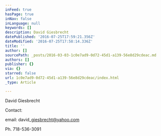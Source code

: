 ```yaml
---
inFeed: true
hasPage: true
inNav: false
inLanguage: null
keywords: []
description: David Giesbrecht
datePublished: '2016-07-25T17:59:21.356Z'
dateModified: '2016-07-25T17:58:14.336Z'
title: ''
author: []
sourcePath: _posts/2016-03-03-1c0e7ad9-0d72-45d1-a139-56e8d29cdeac.md
authors: []
publisher: {}
via: {}
starred: false
url: 1c0e7ad9-0d72-45d1-a139-56e8d29cdeac/index.html
_type: Article

---
```

David Giesbrecht

Contact: 

email: david\_giesbrecht@yahoo.com

Ph. 718-536-3091